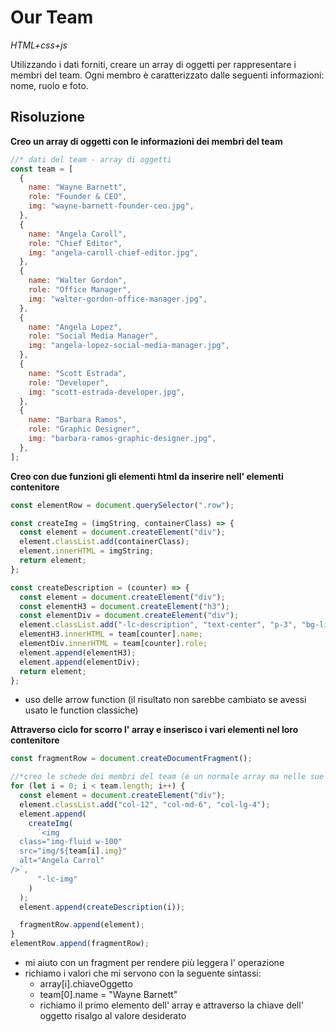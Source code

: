 # Our Team

_HTML+css+js_

Utilizzando i dati forniti, creare un array di oggetti per rappresentare i membri del team.
Ogni membro è caratterizzato dalle seguenti informazioni: nome, ruolo e foto.

## Risoluzione

**Creo un array di oggetti con le informazioni dei membri del team**

```js
//* dati del team - array di oggetti
const team = [
  {
    name: "Wayne Barnett",
    role: "Founder & CEO",
    img: "wayne-barnett-founder-ceo.jpg",
  },
  {
    name: "Angela Caroll",
    role: "Chief Editor",
    img: "angela-caroll-chief-editor.jpg",
  },
  {
    name: "Walter Gordon",
    role: "Office Manager",
    img: "walter-gordon-office-manager.jpg",
  },
  {
    name: "Angela Lopez",
    role: "Social Media Manager",
    img: "angela-lopez-social-media-manager.jpg",
  },
  {
    name: "Scott Estrada",
    role: "Developer",
    img: "scott-estrada-developer.jpg",
  },
  {
    name: "Barbara Ramos",
    role: "Graphic Designer",
    img: "barbara-ramos-graphic-designer.jpg",
  },
];
```

**Creo con due funzioni gli elementi html da inserire nell' elementi contenitore**

```js
const elementRow = document.querySelector(".row");
```

```js
const createImg = (imgString, containerClass) => {
  const element = document.createElement("div");
  element.classList.add(containerClass);
  element.innerHTML = imgString;
  return element;
};

const createDescription = (counter) => {
  const element = document.createElement("div");
  const elementH3 = document.createElement("h3");
  const elementDiv = document.createElement("div");
  element.classList.add("-lc-description", "text-center", "p-3", "bg-light");
  elementH3.innerHTML = team[counter].name;
  elementDiv.innerHTML = team[counter].role;
  element.append(elementH3);
  element.append(elementDiv);
  return element;
};
```

- uso delle arrow function (il risultato non sarebbe cambiato se avessi usato le function classiche)

**Attraverso ciclo for scorro l' array e inserisco i vari elementi nel loro contenitore**

```js
const fragmentRow = document.createDocumentFragment();
```

```js
//*creo le schede dei membri del team (è un normale array ma nelle sue posizioni ho degli oggetti)
for (let i = 0; i < team.length; i++) {
  const element = document.createElement("div");
  element.classList.add("col-12", "col-md-6", "col-lg-4");
  element.append(
    createImg(
      `<img
  class="img-fluid w-100"
  src="img/${team[i].img}"
  alt="Angela Carrol"
/>`,
      "-lc-img"
    )
  );
  element.append(createDescription(i));

  fragmentRow.append(element);
}
elementRow.append(fragmentRow);
```

- mi aiuto con un fragment per rendere più leggera l' operazione
- richiamo i valori che mi servono con la seguente sintassi:
  - array[i].chiaveOggetto
  - team[0].name = "Wayne Barnett"
  - richiamo il primo elemento dell' array e attraverso la chiave dell' oggetto risalgo al valore desiderato

